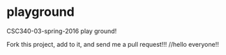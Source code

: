 # playground
CSC340-03-spring-2016 play ground!

Fork this project, add to it, and send me a pull request!!!
//hello everyone!!
